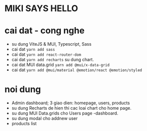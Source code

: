 # MIKI SAYS HELLO

# cai dat - cong nghe

- su dung ViteJS & MUI, Typescript, Sass
- cai dat `yarn add sass`
- cai dat `yarn add react-router-dom`
- cai dat `yarn add recharts` su dung chart.
- cai dat MUI data.grid `yarn add @mui/x-data-grid`
- cai dat `yarn add @mui/material @emotion/react @emotion/styled`

# noi dung

- Admin dashboard; 3 giao dien: homepage, users, products
- su dung Recharts de hien thi cac loai chart cho home page.
- su dung MUI Data.grids cho Users page -dashboard.
- su dung modal cho addnew user
- products list
